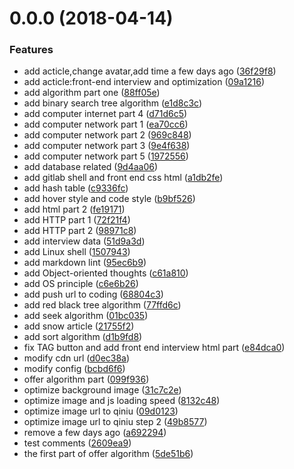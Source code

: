 <a name="0.0.0"></a>
# 0.0.0 (2018-04-14)


### Features

* add acticle,change avatar,add time a few days ago ([36f29f8](https://github.com/towavephone/TowavePhoneBlog/commit/36f29f8))
* add acticle:front-end interview and optimization ([09a1216](https://github.com/towavephone/TowavePhoneBlog/commit/09a1216))
* add algorithm part one ([88ff05e](https://github.com/towavephone/TowavePhoneBlog/commit/88ff05e))
* add binary search tree algorithm ([e1d8c3c](https://github.com/towavephone/TowavePhoneBlog/commit/e1d8c3c))
* add computer internet part 4 ([d71d6c5](https://github.com/towavephone/TowavePhoneBlog/commit/d71d6c5))
* add computer network part 1 ([ea70cc6](https://github.com/towavephone/TowavePhoneBlog/commit/ea70cc6))
* add computer network part 2 ([969c848](https://github.com/towavephone/TowavePhoneBlog/commit/969c848))
* add computer network part 3 ([9e4f638](https://github.com/towavephone/TowavePhoneBlog/commit/9e4f638))
* add computer network part 5 ([1972556](https://github.com/towavephone/TowavePhoneBlog/commit/1972556))
* add database related ([9d4aa06](https://github.com/towavephone/TowavePhoneBlog/commit/9d4aa06))
* add gitlab shell and front end css html ([a1db2fe](https://github.com/towavephone/TowavePhoneBlog/commit/a1db2fe))
* add hash table ([c9336fc](https://github.com/towavephone/TowavePhoneBlog/commit/c9336fc))
* add hover style and code style ([b9bf526](https://github.com/towavephone/TowavePhoneBlog/commit/b9bf526))
* add html part 2 ([fe19171](https://github.com/towavephone/TowavePhoneBlog/commit/fe19171))
* add HTTP part 1 ([72f21f4](https://github.com/towavephone/TowavePhoneBlog/commit/72f21f4))
* add HTTP part 2 ([98971c8](https://github.com/towavephone/TowavePhoneBlog/commit/98971c8))
* add interview data ([51d9a3d](https://github.com/towavephone/TowavePhoneBlog/commit/51d9a3d))
* add Linux shell ([1507943](https://github.com/towavephone/TowavePhoneBlog/commit/1507943))
* add markdown lint ([95ec6b9](https://github.com/towavephone/TowavePhoneBlog/commit/95ec6b9))
* add Object-oriented thoughts ([c61a810](https://github.com/towavephone/TowavePhoneBlog/commit/c61a810))
* add OS principle ([c6e6b26](https://github.com/towavephone/TowavePhoneBlog/commit/c6e6b26))
* add push url to coding ([68804c3](https://github.com/towavephone/TowavePhoneBlog/commit/68804c3))
* add red black tree algorithm ([77ffd6c](https://github.com/towavephone/TowavePhoneBlog/commit/77ffd6c))
* add seek algorithm ([01bc035](https://github.com/towavephone/TowavePhoneBlog/commit/01bc035))
* add snow article ([21755f2](https://github.com/towavephone/TowavePhoneBlog/commit/21755f2))
* add sort algorithm ([d1b9fd8](https://github.com/towavephone/TowavePhoneBlog/commit/d1b9fd8))
* fix TAG button and add front end interview html part ([e84dca0](https://github.com/towavephone/TowavePhoneBlog/commit/e84dca0))
* modify cdn url ([d0ec38a](https://github.com/towavephone/TowavePhoneBlog/commit/d0ec38a))
* modify config ([bcbd6f6](https://github.com/towavephone/TowavePhoneBlog/commit/bcbd6f6))
* offer algorithm part ([099f936](https://github.com/towavephone/TowavePhoneBlog/commit/099f936))
* optimize background image ([31c7c2e](https://github.com/towavephone/TowavePhoneBlog/commit/31c7c2e))
* optimize image and js loading speed ([8132c48](https://github.com/towavephone/TowavePhoneBlog/commit/8132c48))
* optimize image url to qiniu ([09d0123](https://github.com/towavephone/TowavePhoneBlog/commit/09d0123))
* optimize image url to qiniu step 2 ([49b8577](https://github.com/towavephone/TowavePhoneBlog/commit/49b8577))
* remove a few days ago ([a692294](https://github.com/towavephone/TowavePhoneBlog/commit/a692294))
* test comments ([2609ea9](https://github.com/towavephone/TowavePhoneBlog/commit/2609ea9))
* the first part of offer algorithm ([5de51b6](https://github.com/towavephone/TowavePhoneBlog/commit/5de51b6))



